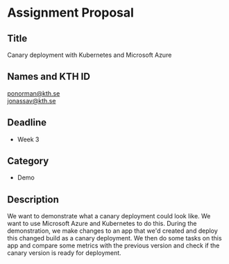 
# Assignment Proposal

## Title

Canary deployment with Kubernetes and Microsoft Azure

## Names and KTH ID

 ponorman@kth.se  
 jonassav@kth.se

## Deadline

- Week 3

## Category

- Demo


## Description

We want to demonstrate what a canary deployment could look like. We want to use Microsoft Azure and Kubernetes to do this.
During the demonstration, we make changes to an app that we'd created and deploy this changed build as a canary deployment.
We then do some tasks on this app and compare some metrics with the previous version and check if the canary version is ready for deployment.